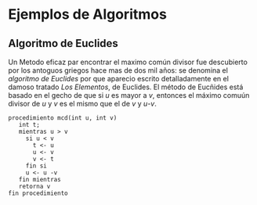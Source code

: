 # Ejemplos de **Algoritmos**

## Algoritmo de **Euclides**

Un Metodo eficaz par encontrar el maximo común divisor fue descubierto
por los antoguos griegos hace mas de dos mil años: se denomina el *algoritmo de Euclides*
por que aparecio escrito detalladamente en el damoso tratado *Los Elementos*, de Euclides.
 El método de Eucñides está basado en el gecho de que si *u* es mayor a *v*, entonces el máximo comuún divisor de *u* y *v* es el mismo que el de *v* y *u*-*v*.

 ```plaintext
procedimiento mcd(int u, int v)
    int t;
    mientras u > v 
      si u < v 
        t <- u
        u <- v
        v <- t
      fin si  
      u <- u -v
    fin mientras 
    retorna v 
fin procedimiento
 ```
